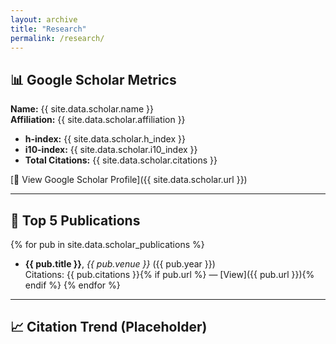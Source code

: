 ```yaml
---
layout: archive
title: "Research"
permalink: /research/
---
```


## 📊 Google Scholar Metrics

**Name:** {{ site.data.scholar.name }}  
**Affiliation:** {{ site.data.scholar.affiliation }}

- **h-index:** {{ site.data.scholar.h_index }}
- **i10-index:** {{ site.data.scholar.i10_index }}
- **Total Citations:** {{ site.data.scholar.citations }}

[🔗 View Google Scholar Profile]({{ site.data.scholar.url }})

---

## 📄 Top 5 Publications

{% for pub in site.data.scholar_publications %}
- **{{ pub.title }}**, *{{ pub.venue }}* ({{ pub.year }})  
  Citations: {{ pub.citations }}{% if pub.url %} — [View]({{ pub.url }}){% endif %}
{% endfor %}

---

## 📈 Citation Trend (Placeholder)

<canvas id="citChart" width="600" height="300"></canvas>
<script src="https://cdn.jsdelivr.net/npm/chart.js"></script>
<script>
  const ctx = document.getElementById('citChart');
  const chart = new Chart(ctx, {
    type: 'bar',
    data: {
      labels: ['2020', '2021', '2022', '2023', '2024'],
      datasets: [{
        label: 'Citations per Year',
        data: [4, 22, 34, 45, 19], // Replace with real data when available
        borderWidth: 1,
        backgroundColor: 'rgba(54, 162, 235, 0.6)',
        borderColor: 'rgba(54, 162, 235, 1)'
      }]
    },
    options: {
      responsive: true,
      scales: {
        y: {
          beginAtZero: true
        }
      }
    }
  });
</script>
